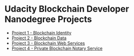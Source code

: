 # Udacity Blockchain Developer Nanodegree Projects

* [Project 1 - Blockchain Identity](https://github.com/kartikeybhardwaj/udacity-blockchain-developer-nanodegree/tree/master/Project%201%20-%20Blockchain%20Identity)
* [Project 2 - Blockchain Data](https://github.com/kartikeybhardwaj/udacity-blockchain-developer-nanodegree/tree/master/Project%202%20-%20Blockchain%20Data)
* [Project 3 - Blockchain Web Services](https://github.com/kartikeybhardwaj/udacity-blockchain-developer-nanodegree/tree/master/Project%203%20-%20Blockchain%20Web%20Services)
* [Project 4 - Private Blockchain Notary Service](https://github.com/kartikeybhardwaj/udacity-blockchain-developer-nanodegree/tree/master/Project%204%20-%20Private%20Blockchain%20Notary%20Service)
